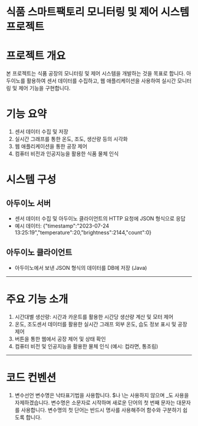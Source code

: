 # 식품 스마트팩토리 모니터링 및 제어 시스템 프로젝트
# 프로젝트 개요
본 프로젝트는 식품 공장의 모니터링 및 제어 시스템을 개발하는 것을 목표로 합니다. 아두이노를 활용하여 센서 데이터를 수집하고, 웹 애플리케이션을 사용하여 실시간 모니터링 및 제어 기능을 구현합니다.

# 기능 요약
1. 센서 데이터 수집 및 저장
2. 실시간 그래프를 통한 온도, 조도, 생산량 등의 시각화
3. 웹 애플리케이션을 통한 공장 제어
4. 컴퓨터 비전과 인공지능을 활용한 식품 물체 인식

# 시스템 구성
## 아두이노 서버
- 센서 데이터 수집 및 아두이노 클라이언트의 HTTP 요청에 JSON 형식으로 응답
- 예시 데이터: {"timestamp":"2023-07-24 13:25:19","temperature":20,"brightness":2144,"count":0}
## 아두이노 클라이언트
- 아두이노에서 보낸 JSON 형식의 데이터를 DB에 저장 (Java)
------------------------------------
# 주요 기능 소개
1. 시간대별 생산량: 시간과 카운트를 활용한 시간당 생산량 계산 및 모터 제어
2. 온도, 조도센서 데이터를 활용한 실시간 그래프
외부 온도, 습도 정보 표시 및 공장 제어
3. 버튼을 통한 웹에서 공장 제어 및 상태 확인
4. 컴퓨터 비전 및 인공지능을 활용한 물체 인식 (예시: 컵라면, 통조림)

------------------------------------
# 코드 컨벤션
1) 변수선언
변수명은 낙타표기법을 사용합니다. $나 \는 사용하지 않으며 _도 사용을 자제하겠습니다. 
변수명은 소문자로 시작하며 새로운 단어의 첫 번째 문자는 대문자를 사용합니다. 
변수명의 첫 단어는 반드시 명사를 사용해주어 함수와 구분하기 쉽도록 합니다. 
